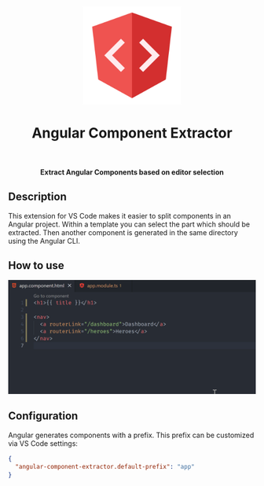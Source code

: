 <h1 align="center">
  <br>
    <img src="./images/logo.png" alt="logo" width="200">
  <br><br>
  Angular Component Extractor
  <br>
  <br>
</h1>

<h4 align="center">Extract Angular Components based on editor selection</h4>

## Description

This extension for VS Code makes it easier to split components in an Angular project. Within a template you can select the part which should be extracted. Then another component is generated in the same directory using the Angular CLI.

## How to use

![Preview](./images/preview.gif)

## Configuration

Angular generates components with a prefix. This prefix can be customized via VS Code settings:

```json
{
  "angular-component-extractor.default-prefix": "app"
}
```
